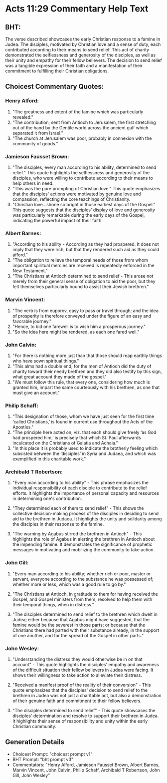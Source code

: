 # Acts 11:29 Commentary Help Text

## BHT:
The verse described showcases the early Christian response to a famine in Judea. The disciples, motivated by Christian love and a sense of duty, each contributed according to their means to send relief. This act of charity demonstrated the selflessness and generosity of the disciples, as well as their unity and empathy for their fellow believers. The decision to send relief was a tangible expression of their faith and a manifestation of their commitment to fulfilling their Christian obligations.

## Choicest Commentary Quotes:
### Henry Alford:
1. "The greatness and extent of the famine which was particularly revealed."
2. "The contribution, sent from Antioch to Jerusalem, the first stretching out of the hand by the Gentile world across the ancient gulf which separated it from Israel."
3. "The church at Jerusalem was poor, probably in connexion with the community of goods."

### Jamieson Fausset Brown:
1. "The disciples, every man according to his ability, determined to send relief." This quote highlights the selflessness and generosity of the disciples, who were willing to contribute according to their means to help others in need.
2. "This was the pure prompting of Christian love." This quote emphasizes that the disciples' actions were motivated by genuine love and compassion, reflecting the core teachings of Christianity.
3. "Christian love...shone so bright in those earliest days of the Gospel." This quote suggests that the disciples' display of love and generosity was particularly remarkable during the early days of the Gospel, indicating the powerful impact of their faith.

### Albert Barnes:
1. "According to his ability - According as they had prospered. It does not imply that they were rich, but that they rendered such aid as they could afford." 
2. "The obligation to relieve the temporal needs of those from whom important spiritual mercies are received is repeatedly enforced in the New Testament." 
3. "The Christians at Antioch determined to send relief - This arose not merely from their general sense of obligation to aid the poor, but they felt themselves particularly bound to assist their Jewish brethren."

### Marvin Vincent:
1. "The verb is from euporov, easy to pass or travel through; and the idea of prosperity is therefore conveyed under the figure of an easy and favorable journey."
2. "Hence, to bid one farewell is to wish him a prosperous journey."
3. "So the idea here might be rendered, as each one fared well."

### John Calvin:
1. "For there is nothing more just than that those should reap earthly things who have sown spiritual things."
2. "This alms had a double end; for the men of Antioch did the duty of charity toward their needy brethren and they did also testify by this sign, what great account they made of the gospel."
3. "We must follow this rule, that every one, considering how much is granted him, impart the same courteously with his brethren, as one that must give an account."

### Philip Schaff:
1. "This designation of those, whom we have just seen for the first time ‘called Christians,’ is found in current use throughout the Acts of the Apostles."
2. "The principle here acted on, viz. that each should give freely ‘as God had prospered him,’ is precisely that which St. Paul afterwards inculcated on the Christians of Galatia and Achaia."
3. "In this place it is probably used to indicate the brotherly feeling which subsisted between the ‘disciples’ in Syria and Judaea, and which was exemplified in this charitable work."

### Archibald T Robertson:
1. "Every man according to his ability" - This phrase emphasizes the individual responsibility of each disciple to contribute to the relief efforts. It highlights the importance of personal capacity and resources in determining one's contribution.

2. "They determined each of them to send relief" - This shows the collective decision-making process of the disciples in deciding to send aid to the brethren in Judaea. It highlights the unity and solidarity among the disciples in their response to the famine.

3. "The warning by Agabus stirred the brethren in Antioch" - This highlights the role of Agabus in alerting the brethren in Antioch about the impending famine. It demonstrates the significance of prophetic messages in motivating and mobilizing the community to take action.

### John Gill:
1. "Every man according to his ability; whether rich or poor, master or servant, everyone according to the substance he was possessed of; whether more or less, which was a good rule to go by." 

2. "The Christians at Antioch, in gratitude to them for having received the Gospel, and Gospel ministers from them, resolved to help them with their temporal things, when in distress."

3. "The disciples determined to send relief to the brethren which dwelt in Judea; either because that Agabus might have suggested, that the famine would be the severest in those parts; or because that the Christians there had parted with their substance already, in the support of one another, and for the spread of the Gospel in other parts."

### John Wesley:
1. "Understanding the distress they would otherwise be in on that account" - This quote highlights the disciples' empathy and awareness of the difficult situation their fellow believers in Judea were facing. It shows their willingness to take action to alleviate their distress.

2. "Received a manifest proof of the reality of their conversion" - This quote emphasizes that the disciples' decision to send relief to the brethren in Judea was not just a charitable act, but also a demonstration of their genuine faith and commitment to their fellow believers.

3. "The disciples determined to send relief" - This quote showcases the disciples' determination and resolve to support their brethren in Judea. It highlights their sense of responsibility and unity within the early Christian community.


## Generation Details
- Choicest Prompt: "choicest prompt v1"
- BHT Prompt: "bht prompt v3"
- Commentators: "Henry Alford, Jamieson Fausset Brown, Albert Barnes, Marvin Vincent, John Calvin, Philip Schaff, Archibald T Robertson, John Gill, John Wesley"
